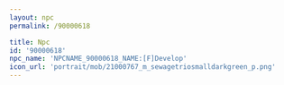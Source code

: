 ```yaml
---
layout: npc
permalink: /90000618

title: Npc
id: '90000618'
npc_name: 'NPCNAME_90000618_NAME:[F]Develop'
icon_url: 'portrait/mob/21000767_m_sewagetriosmalldarkgreen_p.png'
---
```

